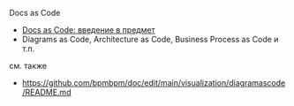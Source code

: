 Docs as Code  
- [Docs as Code: введение в предмет](https://habr.com/ru/companies/plesk/articles/555110/)
- Diagrams as Code, Architecture as Code, Business Process as Code и т.п.

см. также
- https://github.com/bpmbpm/doc/edit/main/visualization/diagramascode/README.md
